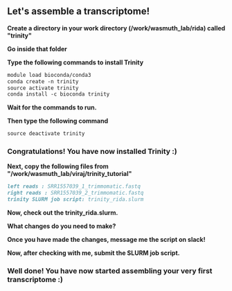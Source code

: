 ## Let's assemble a transcriptome!

**Create a directory in your work directory (/work/wasmuth_lab/rida) called "trinity"**

**Go inside that folder**

**Type the following commands to install Trinity**


```markdown
module load bioconda/conda3
conda create -n trinity
source activate trinity
conda install -c bioconda trinity
```

**Wait for the commands to run.**

**Then type the following command**


```markdown
source deactivate trinity
```

### Congratulations! You have now installed Trinity :)


**Next, copy the following files from "/work/wasmuth_lab/viraj/trinity_tutorial"**


```markdown
left reads : SRR1557039_1_trimmomatic.fastq
right reads : SRR1557039_2_trimmomatic.fastq
trinity SLURM job script: trinity_rida.slurm
```

**Now, check out the trinity_rida.slurm.** 

**What changes do you need to make?**

**Once you have made the changes, message me the script on slack!**


**Now, after checking with me, submit the SLURM job script.**


### Well done! You have now started assembling your very first transcriptome :)

